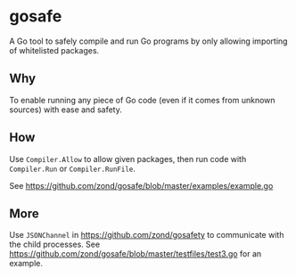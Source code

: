 # gosafe

A Go tool to safely compile and run Go programs by only allowing importing of whitelisted packages.

## Why

To enable running any piece of Go code (even if it comes from unknown sources) with ease and safety.

## How

Use `Compiler.Allow` to allow given packages, then run code with `Compiler.Run` or `Compiler.RunFile`.

See https://github.com/zond/gosafe/blob/master/examples/example.go

## More

Use `JSONChannel` in https://github.com/zond/gosafety to communicate with the child processes. See https://github.com/zond/gosafe/blob/master/testfiles/test3.go for an example.
